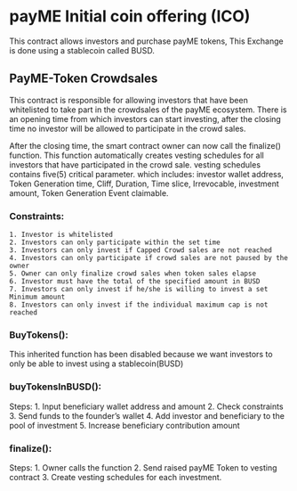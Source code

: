 # payME Initial coin offering (ICO) 

This contract allows investors and purchase payME tokens, This Exchange is done using a stablecoin called BUSD. 

## PayME-Token Crowdsales

This contract is responsible for allowing investors that have been whitelisted to take part in the crowdsales of the payME ecosystem.
There is an opening time from which investors can start investing, after the closing time no investor will be allowed to participate in the crowd sales. 

After the closing time, the smart contract owner can now call the finalize() function. This function automatically creates vesting schedules for all investors that have participated in the crowd sale. vesting schedules contains five(5) critical parameter. which includes: investor wallet address, Token Generation time, Cliff, Duration, Time slice, Irrevocable, investment amount, Token Generation Event claimable.

### Constraints:

    1. Investor is whitelisted
    2. Investors can only participate within the set time
    3. Investors can only invest if Capped Crowd sales are not reached
    4. Investors can only participate if crowd sales are not paused by the owner
    5. Owner can only finalize crowd sales when token sales elapse
    6. Investor must have the total of the specified amount in BUSD
    7. Investors can only invest if he/she is willing to invest a set Minimum amount
    8. Investors can only invest if the individual maximum cap is not reached

### BuyTokens():

This inherited function has been disabled because we want investors to only be able to invest  using a stablecoin(BUSD)

### buyTokensInBUSD():

Steps:
    1. Input beneficiary wallet address and amount
    2. Check constraints
    3. Send funds to the founder’s wallet
    4. Add investor and beneficiary to the  pool of investment
    5. Increase beneficiary contribution amount


### finalize():

Steps:
    1. Owner calls the function
    2. Send raised payME Token to vesting contract
    3. Create vesting schedules for each investment. 

